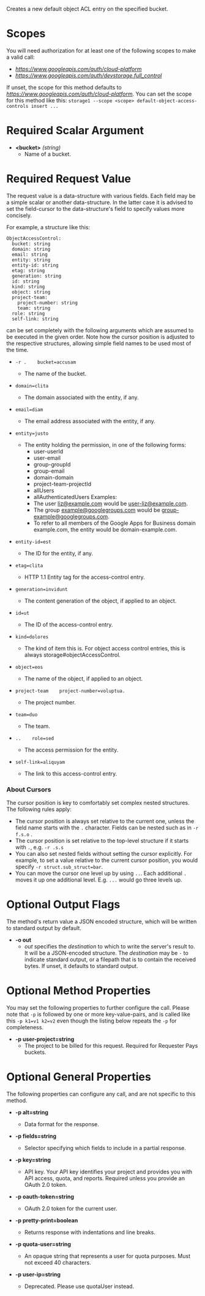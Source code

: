 Creates a new default object ACL entry on the specified bucket.
# Scopes

You will need authorization for at least one of the following scopes to make a valid call:

* *https://www.googleapis.com/auth/cloud-platform*
* *https://www.googleapis.com/auth/devstorage.full_control*

If unset, the scope for this method defaults to *https://www.googleapis.com/auth/cloud-platform*.
You can set the scope for this method like this: `storage1 --scope <scope> default-object-access-controls insert ...`
# Required Scalar Argument
* **&lt;bucket&gt;** *(string)*
    - Name of a bucket.
# Required Request Value

The request value is a data-structure with various fields. Each field may be a simple scalar or another data-structure.
In the latter case it is advised to set the field-cursor to the data-structure's field to specify values more concisely.

For example, a structure like this:
```
ObjectAccessControl:
  bucket: string
  domain: string
  email: string
  entity: string
  entity-id: string
  etag: string
  generation: string
  id: string
  kind: string
  object: string
  project-team:
    project-number: string
    team: string
  role: string
  self-link: string

```

can be set completely with the following arguments which are assumed to be executed in the given order. Note how the cursor position is adjusted to the respective structures, allowing simple field names to be used most of the time.

* `-r .    bucket=accusam`
    - The name of the bucket.
* `domain=clita`
    - The domain associated with the entity, if any.
* `email=diam`
    - The email address associated with the entity, if any.
* `entity=justo`
    - The entity holding the permission, in one of the following forms: 
        - user-userId 
        - user-email 
        - group-groupId 
        - group-email 
        - domain-domain 
        - project-team-projectId 
        - allUsers 
        - allAuthenticatedUsers Examples: 
        - The user liz@example.com would be user-liz@example.com. 
        - The group example@googlegroups.com would be group-example@googlegroups.com. 
        - To refer to all members of the Google Apps for Business domain example.com, the entity would be domain-example.com.
* `entity-id=est`
    - The ID for the entity, if any.
* `etag=clita`
    - HTTP 1.1 Entity tag for the access-control entry.
* `generation=invidunt`
    - The content generation of the object, if applied to an object.
* `id=ut`
    - The ID of the access-control entry.
* `kind=dolores`
    - The kind of item this is. For object access control entries, this is always storage#objectAccessControl.
* `object=eos`
    - The name of the object, if applied to an object.
* `project-team    project-number=voluptua.`
    - The project number.
* `team=duo`
    - The team.

* `..    role=sed`
    - The access permission for the entity.
* `self-link=aliquyam`
    - The link to this access-control entry.


### About Cursors

The cursor position is key to comfortably set complex nested structures. The following rules apply:

* The cursor position is always set relative to the current one, unless the field name starts with the `.` character. Fields can be nested such as in `-r f.s.o` .
* The cursor position is set relative to the top-level structure if it starts with `.`, e.g. `-r .s.s`
* You can also set nested fields without setting the cursor explicitly. For example, to set a value relative to the current cursor position, you would specify `-r struct.sub_struct=bar`.
* You can move the cursor one level up by using `..`. Each additional `.` moves it up one additional level. E.g. `...` would go three levels up.


# Optional Output Flags

The method's return value a JSON encoded structure, which will be written to standard output by default.

* **-o out**
    - *out* specifies the *destination* to which to write the server's result to.
      It will be a JSON-encoded structure.
      The *destination* may be `-` to indicate standard output, or a filepath that is to contain the received bytes.
      If unset, it defaults to standard output.
# Optional Method Properties

You may set the following properties to further configure the call. Please note that `-p` is followed by one 
or more key-value-pairs, and is called like this `-p k1=v1 k2=v2` even though the listing below repeats the
`-p` for completeness.

* **-p user-project=string**
    - The project to be billed for this request. Required for Requester Pays buckets.

# Optional General Properties

The following properties can configure any call, and are not specific to this method.

* **-p alt=string**
    - Data format for the response.

* **-p fields=string**
    - Selector specifying which fields to include in a partial response.

* **-p key=string**
    - API key. Your API key identifies your project and provides you with API access, quota, and reports. Required unless you provide an OAuth 2.0 token.

* **-p oauth-token=string**
    - OAuth 2.0 token for the current user.

* **-p pretty-print=boolean**
    - Returns response with indentations and line breaks.

* **-p quota-user=string**
    - An opaque string that represents a user for quota purposes. Must not exceed 40 characters.

* **-p user-ip=string**
    - Deprecated. Please use quotaUser instead.
